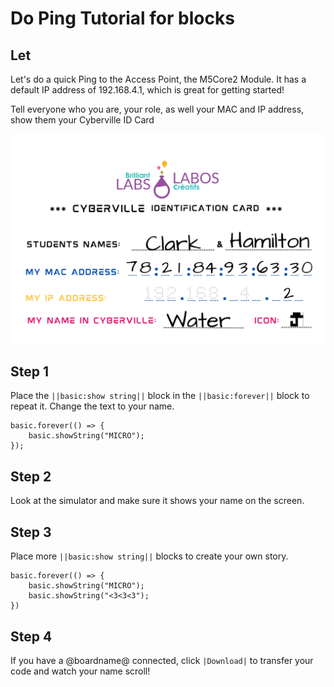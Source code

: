 # Do Ping Tutorial for blocks

## Let

Let's do a quick Ping to the Access Point, the M5Core2 Module. It has a default IP address of 192.168.4.1, which is great for getting started!

Tell everyone who you are, your role, as well your MAC and IP address, show them your Cyberville ID Card

![ID](https://github.com/Brilliant-Labs/code.bl/blob/code_alpha/packaged/docs/static/mb/projects/bboard-tutorials-cyberville/Networking/2_MAC_IP/ID.png?raw=true "ID")

## Step 1

Place the ``||basic:show string||`` block in the ``||basic:forever||`` block to repeat it. Change the text to your name.

```blocks
basic.forever(() => {
    basic.showString("MICRO");
});
```

## Step 2

Look at the simulator and make sure it shows your name on the screen.

## Step 3

Place more ``||basic:show string||`` blocks to create your own story.

```blocks
basic.forever(() => {
    basic.showString("MICRO");
    basic.showString("<3<3<3");
})
```

## Step 4

If you have a @boardname@ connected, click ``|Download|`` to transfer your code and watch your name scroll!
